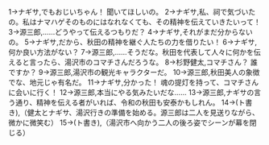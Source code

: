 1→ナギサ,でもおじいちゃん！ 聞いてほしいの。
2→ナギサ,私、祠で気づいたの。私はナマハゲそのものにはなれなくても、その精神を伝えていきたいって！
3→源三郎,……どうやって伝えるつもりだ？
4→ナギサ,それがまだ分からないの。
5→ナギサ,だから、秋田の精神を継ぐ人たちの力を借りたい！
6→ナギサ,何か良い方法がない？
7→源三郎,……そうだな。秋田を代表して人々に何かを伝えると言ったら、湯沢市のコマチさんだろうな。
8→杉野健太,コマチさん？ 誰ですか？
9→源三郎,湯沢市の観光キャラクターだ。
10→源三郎,秋田美人の象徴でな、地元じゃ有名だ。
11→ナギサ,分かった！ 魂の提灯を持って、コマチさんに会いに行く！
12→源三郎,本当にやる気みたいだな……
13→源三郎,ナギサの言う通り、精神を伝える者がいれば、令和の秋田も安泰かもしれん。
14→(ト書き),（健太とナギサ、湯沢行きの準備を始める。源三郎は二人を見送りながら、微かに微笑む）
15→(ト書き),（湯沢市へ向かう二人の後ろ姿でシーンが幕を閉じる）

